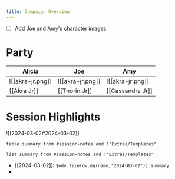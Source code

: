 ```yaml
---
title: Campaign Overview
---
```

- [ ] Add Joe and Amy's character images

# Party 

| Alicia           | Joe              | Amy              |
| ---------------- | ---------------- | ---------------- |
| ![[akra-jr.png]] | ![[akra-jr.png]] | ![[akra-jr.png]] |
| [[Akra Jr]]      | [[Thorin Jr]]    | [[Cassandra Jr]] |

# Session Highlights

![[2024-03-02#2024-03-02]] 

```dataview
table summary from #session-notes and !"Extras/Templates"
```

```dataview
list summary from #session-notes and !"Extras/Templates"
```
- [[2024-03-02]]: `$=dv.file(dv.eq(name,"2024-03-02")).summary` 
- 